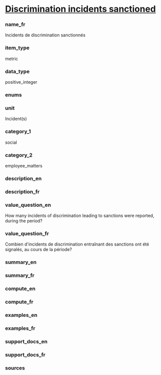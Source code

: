 
# [Discrimination incidents sanctioned](#discrimation_sanction_count)

### name_fr

Incidents de discrimination sanctionnés

### item_type

metric

### data_type

positive_integer

### enums



### unit

Incident(s)

### category_1

social

### category_2

employee_matters

### description_en



### description_fr



### value_question_en

How many incidents of discrimination leading to sanctions were reported,
during the period?

### value_question_fr

Combien d'incidents de discrimination entraînant des sanctions ont été
signalés, au cours de la période?

### summary_en



### summary_fr



### compute_en



### compute_fr



### examples_en



### examples_fr



### support_docs_en



### support_docs_fr



### sources


            